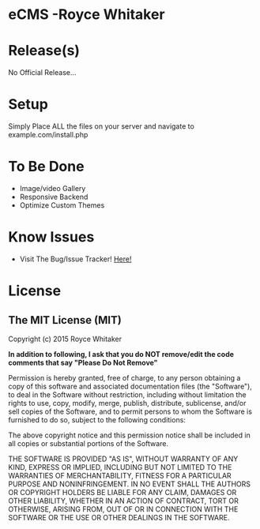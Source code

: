 # eCMS -Royce Whitaker

# Release(s)

No Official Release... 

# Setup

Simply Place ALL the files on your server and navigate to example.com/install.php

# To Be Done

* Image/video Gallery
* Responsive Backend
* Optimize Custom Themes

# Know Issues

* Visit The Bug/Issue Tracker!
[Here!](https://github.com/DatRoyce/uCMS/issues)

# License

## The MIT License (MIT)

Copyright (c) 2015  Royce Whitaker

**In addition to following, I ask that you do **NOT** remove/edit the code comments that say "Please Do Not Remove"**

Permission is hereby granted, free of charge, to any person obtaining a copy
of this software and associated documentation files (the "Software"), to deal
in the Software without restriction, including without limitation the rights
to use, copy, modify, merge, publish, distribute, sublicense, and/or sell
copies of the Software, and to permit persons to whom the Software is
furnished to do so, subject to the following conditions:

The above copyright notice and this permission notice shall be included in all
copies or substantial portions of the Software.

THE SOFTWARE IS PROVIDED "AS IS", WITHOUT WARRANTY OF ANY KIND, EXPRESS OR
IMPLIED, INCLUDING BUT NOT LIMITED TO THE WARRANTIES OF MERCHANTABILITY,
FITNESS FOR A PARTICULAR PURPOSE AND NONINFRINGEMENT. IN NO EVENT SHALL THE
AUTHORS OR COPYRIGHT HOLDERS BE LIABLE FOR ANY CLAIM, DAMAGES OR OTHER
LIABILITY, WHETHER IN AN ACTION OF CONTRACT, TORT OR OTHERWISE, ARISING FROM,
OUT OF OR IN CONNECTION WITH THE SOFTWARE OR THE USE OR OTHER DEALINGS IN THE
SOFTWARE.

